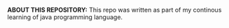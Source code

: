 **ABOUT THIS REPOSITORY:**
    This repo was written as part of my continous learning of java programming language.
    

